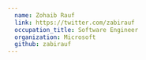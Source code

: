 ```yaml
---
  name: Zohaib Rauf
  link: https://twitter.com/zabirauf
  occupation_title: Software Engineer
  organization: Microsoft
  github: zabirauf
---
```

